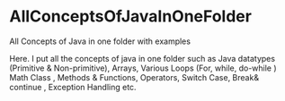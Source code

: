 # AllConceptsOfJavaInOneFolder
All Concepts of Java in one folder with examples

Here. I put all the concepts of java in one folder such as Java datatypes (Primitive & Non-primitive), Arrays, Various Loops (For, while, do-while ) 
Math Class , Methods & Functions, Operators, Switch Case, Break& continue , Exception Handling etc.
